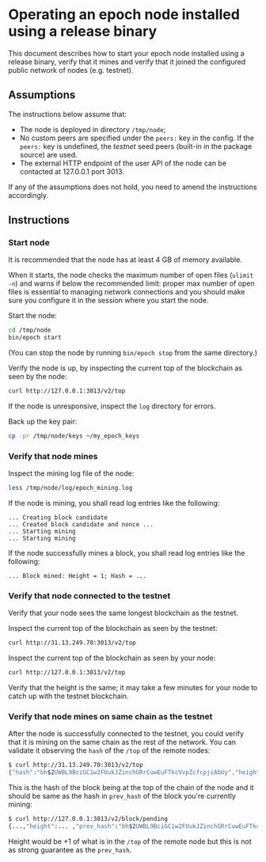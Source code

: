 # Operating an epoch node installed using a release binary

This document describes how to start your epoch node installed using a release binary, verify that it mines and verify that it joined the configured public network of nodes (e.g. testnet).

## Assumptions

The instructions below assume that:
* The node is deployed in directory `/tmp/node`;
* No custom peers are specified under the `peers:` key in the config. If the `peers:` key is undefined, the *testnet* seed peers (built-in in the package source) are used.
* The external HTTP endpoint of the user API of the node can be contacted at 127.0.0.1 port 3013.

If any of the assumptions does not hold, you need to amend the instructions accordingly.

## Instructions

### Start node

It is recommended that the node has at least 4 GB of memory available.

When it starts, the node checks the maximum number of open files (`ulimit -n`) and warns if below the recommended limit: proper max number of open files is essential to managing network connections and you should make sure you configure it in the session where you start the node.

Start the node:
```bash
cd /tmp/node
bin/epoch start
```

(You can stop the node by running `bin/epoch stop` from the same directory.)

Verify the node is up, by inspecting the current top of the blockchain as seen by the node:
```bash
curl http://127.0.0.1:3013/v2/top
```

If the node is unresponsive, inspect the `log` directory for errors.

Back up the key pair:
```bash
cp -pr /tmp/node/keys ~/my_epoch_keys
```

### Verify that node mines

Inspect the mining log file of the node:
```bash
less /tmp/node/log/epoch_mining.log
```

If the node is mining, you shall read log entries like the following:
```
... Creating block candidate
... Created block candidate and nonce ...
... Starting mining
... Starting mining
```

If the node successfully mines a block, you shall read log entries like the following:
```
... Block mined: Height = 1; Hash = ...
```

### Verify that node connected to the testnet

Verify that your node sees the same longest blockchain as the testnet.

Inspect the current top of the blockchain as seen by the testnet:
```bash
curl http://31.13.249.70:3013/v2/top
```

Inspect the current top of the blockchain as seen by your node:
```bash
curl http://127.0.0.1:3013/v2/top
```

Verify that the height is the same; it may take a few minutes for your node to catch up with the testnet blockchain.

### Verify that node mines on same chain as the testnet

After the node is successfully connected to the testnet, you could verify that it is mining on the same chain as the rest of the network.
You can validate it observing the `hash` of the `/top` of the remote nodes:
```bash
$ curl http://31.13.249.70:3013/v2/top
{"hash":"bh$2UWBL9BciGC1w2FUukJZinchGRrCuwEuFTkcVvpZcfcpjiAbUy","height":...}
```

This is the hash of the block being at the top of the chain of the node and it should be same as the hash in `prev_hash` of the block you're currently mining:
```bash
$ curl http://127.0.0.1:3013/v2/block/pending
{...,"height":... ,"prev_hash":"bh$2UWBL9BciGC1w2FUukJZinchGRrCuwEuFTkcVvpZcfcpjiAbUy", ...}
```
Height would be +1 of what is in the `/top` of the remote node but this is not
as strong guarantee as the `prev_hash`.
